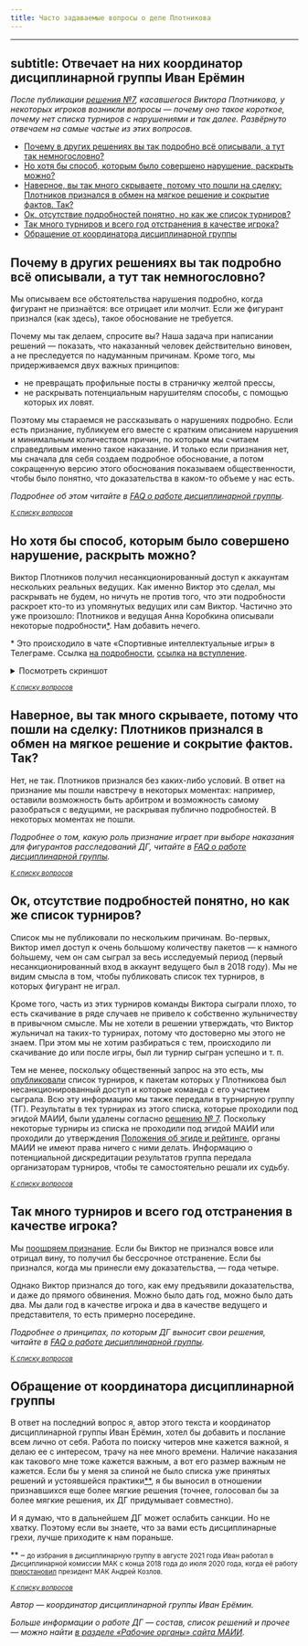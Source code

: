 ```yaml
---
title: Часто задаваемые вопросы о деле Плотникова
---
```


---
subtitle: Отвечает на них координатор дисциплинарной группы Иван Ерёмин
---

*После публикации [решения №7](https://www.maii.li/docs/2023-03-04-reshenie-dg-7-(po-povodu-diskvalifikacii-viktora-plotnikova)/), касавшегося Виктора Плотникова, у некоторых игроков возникли вопросы — почему оно такое короткое, почему нет списка турниров с нарушениями и так далее. Развёрнуто отвечаем на самые частые из этих вопросов.*

- [Почему в других решениях вы так подробно всё описывали, а тут так немногословно?](#why-so-briefly)
- [Но хотя бы способ, которым было совершено нарушение, раскрыть можно?](#way-of-cheating)
- [Наверное, вы так много скрываете, потому что пошли на сделку: Плотников признался в обмен на мягкое решение и сокрытие фактов. Так?](#may-be-deal)
- [Ок, отсутствие подробностей понятно, но как же список турниров?](#list)
- [Так много турниров и всего год отстранения в качестве игрока?](#why-so-merciful)
- [Обращение от координатора дисциплинарной группы](#from-coordinator)

## Почему в других решениях вы так подробно всё описывали, а тут так немногословно? <a name="why-so-briefly"></a>

Мы описываем все обстоятельства нарушения подробно, когда фигурант не признаётся: все отрицает или молчит. Если же фигурант признался (как здесь), такое обоснование не требуется.

Почему мы так делаем, спросите вы? Наша задача при написании решений — показать, что наказанный человек действительно виновен, а не преследуется по надуманным причинам. Кроме того, мы придерживаемся двух важных принципов:

- не превращать профильные посты в страничку желтой прессы,
- не раскрывать потенциальным нарушителям способы, с помощью которых их ловят.

Поэтому мы стараемся не рассказывать о нарушениях подробно. Если есть признание, публикуем его вместе с кратким описанием нарушения и минимальным количеством причин, по которым мы считаем справедливым именно такое наказание. И только если признания нет, мы сначала для себя создаем подробное обоснование, а потом сокращенную версию этого обоснования показываем общественности, чтобы было понятно, что доказательства в каком-то объеме у нас есть.

*Подробнее об этом читайте в [FAQ о работе дисциплинарной группы](https://www.maii.li/p/how-dg-works).*

<small>*[К списку вопросов](#atop)*</small>

## Но хотя бы способ, которым было совершено нарушение, раскрыть можно? <a name="way-of-cheating"></a>

Виктор Плотников получил несанкционированный доступ к аккаунтам нескольких реальных ведущих. Как именно Виктор это сделал, мы раскрывать не будем, но ничуть не против того, что эти подробности раскроет кто-то из упомянутых ведущих или сам Виктор. Частично это уже произошло: Плотников и ведущая Анна Коробкина описывали некоторые подробности[\*](#link1). Нам добавить нечего.

<a name="link1"></a>\* Это происходило в чате «Спортивные интеллектуальные игры» в Телеграме. Ссылка [на подробности](https://t.me/c/1564547001/9795), [ссылка на вступление](https://t.me/+OTlRYQkm158xOTgy).

<details>
<summary>Посмотреть скриншот</summary>
<img src="https://oz-site.s3.amazonaws.com/korobkina_d2461be7a7.png"></img>
</details>

<small>*[К списку вопросов](#atop)*</small>

## Наверное, вы так много скрываете, потому что пошли на сделку: Плотников признался в обмен на мягкое решение и сокрытие фактов. Так? <a name="may-be-deal"></a>

Нет, не так. Плотников признался без каких-либо условий. В ответ на признание мы пошли навстречу в некоторых моментах: например, оставили возможность быть арбитром и возможность самому разобраться с ведущими, не раскрывая публично подробностей. В некоторых моментах не пошли.

*Подробнее о том, какую роль признание играет при выборе наказания для фигурантов расследований ДГ, читайте в [FAQ о работе дисциплинарной группы](https://www.maii.li/p/how-dg-works).*

<small>*[К списку вопросов](#atop)*</small>

## Ок, отсутствие подробностей понятно, но как же список турниров? <a name="list"></a>

Список мы не публиковали по нескольким причинам. Во-первых, Виктор имел доступ к очень большому количеству пакетов — к намного бо́льшему, чем он сам сыграл за весь исследуемый период (первый несанкционированный вход в аккаунт ведущего был в 2018 году). Мы не видим смысла в том, чтобы публиковать список тех турниров, в которых фигурант не играл.

Кроме того, часть из этих турниров команды Виктора сыграли плохо, то есть скачивание в ряде случаев не привело к собственно жульничеству в привычном смысле. Мы не хотели в решении утверждать, что Виктор жульничал на таких-то турнирах, потому что достоверно мы этого не знаем. При этом мы не хотим разбираться с тем, происходило ли скачивание до или после игры, был ли турнир сыгран успешно и т. п.

Тем не менее, поскольку общественный запрос на это есть, мы [опубликовали](https://docs.google.com/spreadsheets/d/1WVuG66DB5g2J8AuPvtzkEKsLMIFQbFxBqa31qo0Tia4/edit#gid=1961369819) список турниров, к пакетам которых у Плотникова был несанкционированный доступ и которые команда с его участием сыграла. Всю эту информацию мы также передали в турнирную группу (ТГ). Результаты в тех турнирах из этого списка, которые проходили под эгидой МАИИ, были удалены согласно [решению № 7](https://www.maii.li/docs/2023-03-04-reshenie-dg-7-(po-povodu-diskvalifikacii-viktora-plotnikova)/). Поскольку некоторые турниры из списка не проходили под эгидой МАИИ или проходили до утверждения [Положения об эгиде и рейтинге](https://www.maii.li/p/aegis-rating), органы МАИИ не имеют права ничего с ними делать. Информацию о потенциальной дискредитации результатов группа передала организаторам турниров, чтобы те самостоятельно решали их судьбу.

<small>*[К списку вопросов](#atop)*</small>

## Так много турниров и всего год отстранения в качестве игрока? <a name="why-so-merciful"></a>

Мы [поощряем признание](https://www.maii.li/p/how-dg-works#confession). Если бы Виктор не признался вовсе или отрицал вину, то получил бы бессрочное отстранение. Если бы признался, когда мы принесли ему доказательства, — года четыре.

Однако Виктор признался до того, как ему предъявили доказательства, и даже до прямого обвинения. Можно было дать год, можно было дать два. Мы дали год в качестве игрока и два в качестве ведущего и представителя, то есть примерно посередине.

*Подробнее о принципах, по которым ДГ выносит свои решения, читайте в [FAQ о работе дисциплинарной группы](https://www.maii.li/p/how-dg-works).*

<small>*[К списку вопросов](#atop)*</small>

## Обращение от координатора дисциплинарной группы <a name="from-coordinator"></a>

В ответ на последний вопрос я, автор этого текста и координатор дисциплинарной группы Иван Ерёмин, хотел бы добавить и послание всем лично от себя. Работа по поиску читеров мне кажется важной, я делаю ее с интересом, трачу на нее много времени. Наличие наказания как такового мне тоже кажется важным, а вот его размер важным не кажется. Если бы у меня за спиной не было списка уже принятых решений и устоявшейся практики[\*\*](#link2), я бы выносил в отношении признавшихся еще более мягкие решения (точнее, голосовал бы за более мягкие решения, их ДГ придумывает совместно). 

И я думаю, что в дальнейшем ДГ может ослабить санкции. Но не хватку. Поэтому если вы знаете, что за вами есть дисциплинарные грехи, лучше приходите к нам пораньше.

<a name="link2"></a>\*\* – <small>до избрания в дисциплинарную группу в августе 2021 года Иван работал в Дисциплинарной комиссии МАК с конца 2018 года до июля 2020 года, когда её работу [приостановил](https://www.facebook.com/groups/chgk.global/posts/1598704440292845/) президент МАК Андрей Козлов.</small>

<small>*[К списку вопросов](#atop)*</small>

*Автор — координатор дисциплинарной группы Иван Ерёмин.*

*Больше информации о работе ДГ — состав, список решений и прочее — можно найти [в разделе «Рабочие органы» сайта МАИИ](https://www.maii.li/p/who#dg).*